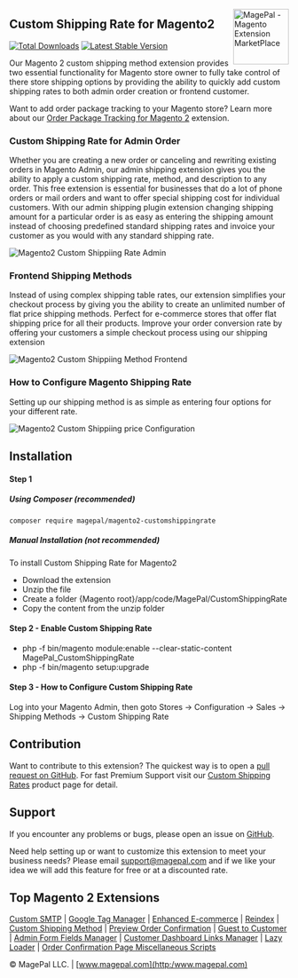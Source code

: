 <a href="http://www.magepal.com" title="Magento Extension App Store"><img src="https://image.ibb.co/dHBkYH/Magepal_logo.png" width="100" align="right" alt="MagePal - Magento Extension MarketPlace" /></a>

## Custom Shipping Rate for Magento2

[![Total Downloads](https://poser.pugx.org/magepal/magento2-customshippingrate/downloads)](https://packagist.org/packages/magepal/magento2-customshippingrate)
[![Latest Stable Version](https://poser.pugx.org/magepal/magento2-customshippingrate/v/stable)](https://packagist.org/packages/magepal/magento2-customshippingrate)

Our Magento 2 custom shipping method extension provides two essential functionality for Magento store owner to fully take control of there store shipping options by providing the ability to quickly add custom shipping rates to both admin order creation or frontend customer.

Want to add order package tracking to your Magento store? Learn more about our [Order Package Tracking for Magento 2](https://www.magepal.com/order-shipment-tracking-for-magento-2.html) extension.

### Custom Shipping Rate for Admin Order
Whether you are creating a new order or canceling and rewriting existing orders in Magento Admin, our admin shipping extension gives you the ability to apply a custom shipping rate, method, and description to any order. This free extension is essential for businesses that do a lot of phone orders or mail orders and want to offer special shipping cost for individual customers. With our admin shipping plugin extension changing shipping amount for a particular order is as easy as entering the shipping amount instead of choosing predefined standard shipping rates and invoice your customer as you would with any standard shipping rate.

![Magento2 Custom Shippiing Rate Admin](https://image.ibb.co/ijTPtH/Custom_Shipping_Rate_for_Magento2_by_Magepal.gif)

### Frontend Shipping Methods
Instead of using complex shipping table rates, our extension simplifies your checkout process by giving you the ability to create an unlimited number of flat price shipping methods. Perfect for e-commerce stores that offer flat shipping price for all their products. Improve your order conversion rate by offering your customers a simple checkout process using our shipping extension

![Magento2 Custom Shippiing Method Frontend](https://image.ibb.co/hjHHDH/Custom_Shipping_Rate_for_Magento2_frontend.png)

### How to Configure Magento Shipping Rate
Setting up our shipping method is as simple as entering four options for your different rate.

![Magento2 Custom Shippiing price Configuration](https://user-images.githubusercontent.com/1415141/38053884-457a6ba6-32a3-11e8-86bd-97245b7a0356.png)

## Installation

#### Step 1 

##### Using Composer (recommended)

```
composer require magepal/magento2-customshippingrate
```

##### Manual Installation (not recommended)
To install Custom Shipping Rate for Magento2
 * Download the extension
 * Unzip the file
 * Create a folder {Magento root}/app/code/MagePal/CustomShippingRate
 * Copy the content from the unzip folder


#### Step 2 -  Enable Custom Shipping Rate
 * php -f bin/magento module:enable --clear-static-content MagePal_CustomShippingRate
 * php -f bin/magento setup:upgrade

#### Step 3 - How to Configure Custom Shipping Rate
Log into your Magento Admin, then goto Stores -> Configuration -> Sales -> Shipping Methods -> Custom Shipping Rate


Contribution
---
Want to contribute to this extension? The quickest way is to open a [pull request on GitHub](https://help.github.com/articles/using-pull-requests). For fast Premium Support visit our [Custom Shipping Rates](https://www.magepal.com/magento2/extensions/custom-shipping-rates-for-magento-2.html?utm_source=Custom%20Shipping%20Rates&utm_medium=Premium%20Support) product page for detail.


Support
---
If you encounter any problems or bugs, please open an issue on [GitHub](https://github.com/magepal/magento2-custom-shipping-rate/issues).

Need help setting up or want to customize this extension to meet your business needs? Please email support@magepal.com and if we like your idea we will add this feature for free or at a discounted rate.

Top Magento 2 Extensions
---
[Custom SMTP](https://www.magepal.com/magento2/extensions/custom-smtp.html) | [Google Tag Manager](https://www.magepal.com/magento2/extensions/google-tag-manager.html) | [Enhanced E-commerce](https://www.magepal.com/magento2/extensions/enhanced-ecommerce-for-google-tag-manager.html) | [Reindex](https://www.magepal.com/magento2/extensions/reindex.html) | [Custom Shipping Method](https://www.magepal.com/magento2/extensions/custom-shipping-rates-for-magento-2.html) | [Preview Order Confirmation](https://www.magepal.com/magento2/extensions/preview-order-confirmation-page-for-magento-2.html) | [Guest to Customer](https://www.magepal.com/magento2/extensions/guest-to-customer.html) | [Admin Form Fields Manager](https://www.magepal.com/magento2/extensions/admin-form-fields-manager-for-magento-2.html) | [Customer Dashboard Links Manager](https://www.magepal.com/magento2/extensions/customer-dashboard-links-manager-for-magento-2.html) | [Lazy Loader](https://www.magepal.com/magento2/extensions/lazy-load.html) | [Order Confirmation Page Miscellaneous Scripts](https://www.magepal.com/magento2/extensions/order-confirmation-miscellaneous-scripts-for-magento-2.html)

© MagePal LLC. | [www.magepal.com](http:/www.magepal.com)
